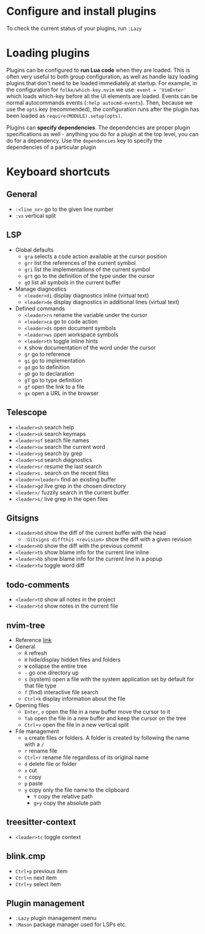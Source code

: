 
# Configure and install plugins
 To check the current status of your plugins, run
   ```:Lazy```

# Loading plugins
Plugins can be configured to **run Lua code** when they are loaded. This is often very useful to both group configuration, 
as well as handle lazy loading plugins that don't need to be loaded immediately at startup.
For example, in the configuration for `folke/which-key.nvim` we use:
    ```event = 'VimEnter'```
which loads which-key before all the UI elements are loaded. Events can be normal autocommands events 
(`:help autocmd-events`). Then, because we use the `opts` key (recommended), the configuration runs after the plugin has 
been loaded as `require(MODULE).setup(opts)`.

Plugins can **specify dependencies**. The dependencies are proper plugin specifications as well - anything you do for a 
plugin at the top level, you can do for a dependency.
Use the `dependencies` key to specify the dependencies of a particular plugin

# Keyboard shortcuts

## General
- `:<line_nr>` go to the given line number
- `:vs` vertical split
## LSP
- Global defaults
    - `gra` selects a code action available at the cursor position
    - `grr` list the references of the current symbol
    - `gri` list the implementations of the current symbol
    - `grt` go to the definition of the type under the cursor
    - `gO` list all symbols in the current buffer
- Manage diagnostics
    - `<leader>di` display diagnostics inline (virtual text)
    - `<leader>de` display diagnostics in additional lines (virtual text)
- Defined commands
    - `<leader>rn` rename the variable under the cursor
    - `<leader>ca` go to code action
    - `<leader>ds` open document symbols
    - `<leader>ws` open workspace symbols
    - `<leader>th` toggle inline hints
    - `K` show documentation of the word under the cursor
    - `gr` go to reference
    - `gi` go to implementation
    - `gd` go to definition
    - `gD` go to declaration
    - `gT` go to type definition
    - `gf` open the link to a file
    - `gx` open a URL in the browser

## Telescope
- `<leader>sh` search help
- `<leader>sk` search keymaps
- `<leader>sf` search file names
- `<leader>sw` search the current word
- `<leader>sg` search by grep
- `<leader>sd` search diagnostics
- `<leader>sr` resume the last search
- `<leader>s.` search on the recent files
- `<leader><leader>` find an existing buffer
- `<leader>gd` live grep in the chosen directory
- `<leader>/` fuzzily search in the current buffer
- `<leader>s/` live grep in the open files

## Gitsigns
- `<leader>hd` show the diff of the current buffer with the head
    - `:Gitsigns diffthis <revision>` show the diff with a given revision
- `<leader>hD` show the diff with the previous commit
- `<leader>tb` show blame info for the current line inline
- `<leader>hb` show blame info for the current line in a popup
- `<leader>tw` toggle word diff

## todo-comments
- `<leader>tD` show all notes in the project
- `<leader>td` show notes in the current file

## nvim-tree
- Reference [link](https://docs.rockylinux.org/books/nvchad/nvchad_ui/nvimtree/)
- General
    - `R` refresh
    - `H` hide/display hidden files and folders
    - `W` collapse the entire tree
    - `-` go one directory up
    - `s` (system) open a file with the system application set by default for that file type
    - `f` (find) interactive file search
    - `Ctrl+k` display information about the file
- Opening files
    - `Enter`, `o` open the file in a new buffer move the cursor to it
    - `Tab` open the file in a new buffer and keep the cursor on the tree
    - `Ctrl+v` open the file in a new vertical split
- File management
    - `a` create files or folders. A folder is created by following the name with a `/`
    - `r` rename file
    - `Ctrl+r` rename file regardless of its original name
    - `d` delete file or folder
    - `x` cut
    - `c` copy
    - `p` paste
    - `y` copy only the file name to the clipboard
        - `Y` copy the relative path
        - `g+y` copy the absolute path

## treesitter-context
- `<leader>tc` toggle context

## blink.cmp
- `Ctrl+p` previous item
- `Ctrl+n` next item
- `Ctrl+y` select item

## Plugin management
- `:Lazy` plugin management menu
- `:Mason` package manager used for LSPs etc.


